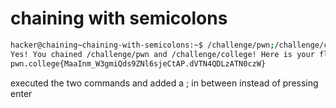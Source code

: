 # chaining with semicolons

```bash
hacker@chaining~chaining-with-semicolons:~$ /challenge/pwn;/challenge/college
Yes! You chained /challenge/pwn and /challenge/college! Here is your flag:
pwn.college{MaaInm_W3gmiQds9ZNl6sjeCtAP.dVTN4QDLzATN0czW}
```
executed the two commands and added a ; in between instead of pressing enter
